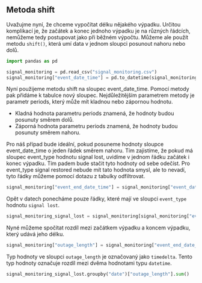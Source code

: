 ## Metoda shift

Uvažujme nyní, že chceme vypočítat délku nějakého výpadku. Určitou komplikací je, že začátek a konec jednoho výpadku je na různých řádcích, nemůžeme tedy postupovat jako při běžném výpočtu. Můžeme ale použít metodu `shift()`, která umí data v jednom sloupci posunout nahoru nebo dolů.

```py
import pandas as pd

signal_monitoring = pd.read_csv("signal_monitoring.csv")
signal_monitoring["event_date_time"] = pd.to_datetime(signal_monitoring["event_date_time"])
```

Nyní použijeme metodu shift na sloupec event_date_time. Pomocí metody pak přidáme k tabulce nový sloupec. Nejdůležitějším parametrem metody je parametr periods, který může mít kladnou nebo zápornou hodnotu.

- Kladná hodnota parametru periods znamená, že hodnoty budou posunuty směrem dolů.
- Záporná hodnota parametru periods znamená, že hodnoty budou posunuty směrem nahoru.

Pro náš případ bude ideální, pokud posuneme hodnoty sloupce event_date_time o jeden řádek směrem nahoru. Tím zajistíme, že pokud má sloupec event_type hodnotu signal lost, uvidíme v jednom řádku začátek i konec výpadku. Tím padem bude stačit tyto hodnoty od sebe odečíst. Pro event_type signal restored nebude mít tato hodnota smysl, ale to nevadí, tyto řádky můžeme pomocí dotazu z tabulky odfiltrovat.

```py
signal_monitoring["event_end_date_time"] = signal_monitoring["event_date_time"].shift(periods=-1)
```

Opět v datech ponecháme pouze řádky, které mají ve sloupci `event_type` hodnotu `signal lost`.

```py
signal_monitoring_signal_lost = signal_monitoring[signal_monitoring["event_type"] == "signal lost"]
```

Nyné můžeme spočítat rozdíl mezi začátkem výpadku a koncem výpadku, který udává jeho délku.

```py
signal_monitoring["outage_length"] = signal_monitoring["event_end_date_time"] - signal_monitoring["event_date_time"]
```

Typ hodnoty ve sloupci `outage_length` je označovaný jako `timedelta`. Tento typ hodnoty označuje rozdíl mezi dvěma hodnotami typu `datetime`.

```py
signal_monitoring_signal_lost.groupby("date")["outage_length"].sum()
```
